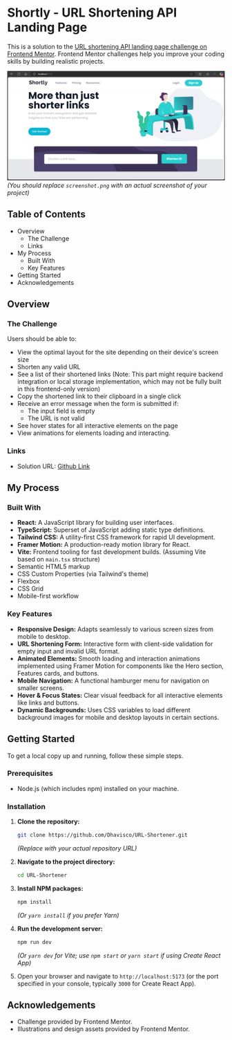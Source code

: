 # Shortly - URL Shortening API Landing Page

This is a solution to the [URL shortening API landing page challenge on Frontend Mentor](https://www.frontendmentor.io/challenges/url-shortening-api-landing-page-2ce3ob-G). Frontend Mentor challenges help you improve your coding skills by building realistic projects.

![Screenshot of the Shortly project](./screenshot.png) 
*(You should replace `screenshot.png` with an actual screenshot of your project)*

## Table of Contents

*   Overview
    *   The Challenge
    *   Links
*   My Process
    *   Built With
    *   Key Features
*   Getting Started
*   Acknowledgements

## Overview

### The Challenge

Users should be able to:

*   View the optimal layout for the site depending on their device's screen size
*   Shorten any valid URL
*   See a list of their shortened links (Note: This part might require backend integration or local storage implementation, which may not be fully built in this frontend-only version)
*   Copy the shortened link to their clipboard in a single click
*   Receive an error message when the form is submitted if:
    *   The input field is empty
    *   The URL is not valid
*   See hover states for all interactive elements on the page
*   View animations for elements loading and interacting.

### Links

*   Solution URL: [Github Link](https://github.com/Dhavisco/URL-Shortener)

## My Process

### Built With

*   **React:** A JavaScript library for building user interfaces.
*   **TypeScript:** Superset of JavaScript adding static type definitions.
*   **Tailwind CSS:** A utility-first CSS framework for rapid UI development.
*   **Framer Motion:** A production-ready motion library for React.
*   **Vite:** Frontend tooling for fast development builds. (Assuming Vite based on `main.tsx` structure)
*   Semantic HTML5 markup
*   CSS Custom Properties (via Tailwind's theme)
*   Flexbox
*   CSS Grid
*   Mobile-first workflow

### Key Features

*   **Responsive Design:** Adapts seamlessly to various screen sizes from mobile to desktop.
*   **URL Shortening Form:** Interactive form with client-side validation for empty input and invalid URL format.
*   **Animated Elements:** Smooth loading and interaction animations implemented using Framer Motion for components like the Hero section, Features cards, and buttons.
*   **Mobile Navigation:** A functional hamburger menu for navigation on smaller screens.
*   **Hover & Focus States:** Clear visual feedback for all interactive elements like links and buttons.
*   **Dynamic Backgrounds:** Uses CSS variables to load different background images for mobile and desktop layouts in certain sections.

## Getting Started

To get a local copy up and running, follow these simple steps.

### Prerequisites

*   Node.js (which includes npm) installed on your machine.

### Installation

1.  **Clone the repository:**
    ```bash
    git clone https://github.com/Dhavisco/URL-Shortener.git
    ```
    *(Replace with your actual repository URL)*
2.  **Navigate to the project directory:**
    ```bash
    cd URL-Shortener
    ```
3.  **Install NPM packages:**
    ```bash
    npm install
    ```
    *(Or `yarn install` if you prefer Yarn)*
4.  **Run the development server:**
    ```bash
    npm run dev
    ```
    *(Or `yarn dev` for Vite; use `npm start` or `yarn start` if using Create React App)*

5.  Open your browser and navigate to `http://localhost:5173` (or the port specified in your console, typically `3000` for Create React App).

## Acknowledgements

*   Challenge provided by Frontend Mentor.
*   Illustrations and design assets provided by Frontend Mentor.

